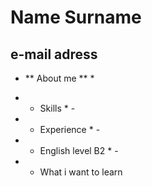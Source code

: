 # Name Surname

## e-mail adress

- ** About me ** \*

* - Skills \* -
* - Experience \* -
* - English level B2 \* -
* - What i want to learn
